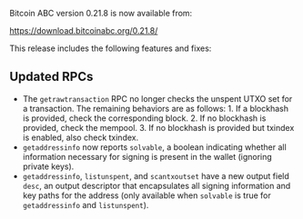 Bitcoin ABC version 0.21.8 is now available from:

  <https://download.bitcoinabc.org/0.21.8/>

This release includes the following features and fixes:

Updated RPCs
------------

- The `getrawtransaction` RPC no longer checks the unspent UTXO set for
  a transaction. The remaining behaviors are as follows: 1. If a
  blockhash is provided, check the corresponding block. 2. If no
  blockhash is provided, check the mempool. 3. If no blockhash is
  provided but txindex is enabled, also check txindex.
- `getaddressinfo` now reports `solvable`, a boolean indicating whether
  all information necessary for signing is present in the wallet
  (ignoring private keys).
- `getaddressinfo`, `listunspent`, and `scantxoutset` have a new output
  field `desc`, an output descriptor that encapsulates all signing information
  and key paths for the address (only available when `solvable` is true for
  `getaddressinfo` and `listunspent`).
